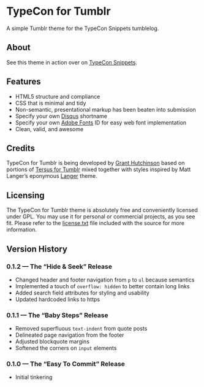 # TypeCon for Tumblr

A simple Tumblr theme for the TypeCon Snippets tumblelog.

## About

See this theme in action over on [TypeCon Snippets](https://typecon.tumblr.com/).

## Features

+ HTML5 structure and compliance
+ CSS that is minimal and tidy
+ Non-semantic, presentational markup has been beaten into submission
+ Specify your own [Disqus](https://disqus.com/) shortname
+ Specify your own [Adobe Fonts](https://fonts.adobe.com/) ID for easy web font implementation
+ Clean, valid, and awesome


## Credits

TypeCon for Tumblr is being developed by [Grant Hutchinson](https://splorp.me/) based on portions of [Tersus for Tumblr](https://github.com/splorp/tersus-tumblr/) mixed together with styles inspired by Matt Langer’s eponymous [Langer](https://www.tumblr.com/theme/325) theme.


## Licensing

The TypeCon for Tumblr theme is absolutely free and conveniently licensed under GPL. You may use it for personal or commercial projects, as you see fit. Please refer to the [license.txt](https://github.com/splorp/typecon-tumblr/blob/master/license.txt) file included with the source for more information.


## Version History

### 0.1.2 — The “Hide & Seek” Release

+ Changed header and footer navigation from `p` to `ul` because semantics
+ Implemented a touch of `overflow: hidden` to better contain long links
+ Added search field attributes for styling and usability
+ Updated hardcoded links to https

### 0.1.1 — The “Baby Steps” Release

+ Removed superfluous `text-indent` from quote posts
+ Delineated page navigation from the footer
+ Adjusted blockquote margins
+ Softened the corners on `input` elements

### 0.1.0 — The “Easy To Commit” Release

+ Initial tinkering
